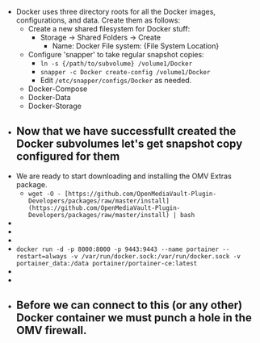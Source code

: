 - Docker uses three directory roots for all the Docker images, configurations, and data.  Create them as follows:
	- Create a new shared filesystem for Docker stuff:
		- Storage -> Shared Folders -> Create
			- Name: Docker
			  File system: {File System Location}
	- Configure 'snapper' to take regular snapshot copies:
		- ``ln -s {/path/to/subvolume} /volume1/Docker``
		- ``snapper -c Docker create-config /volume1/Docker``
		- Edit ``/etc/snapper/configs/Docker`` as needed.
	- Docker-Compose
	- Docker-Data
	- Docker-Storage
- Now that we have successfullt created the Docker subvolumes let's get snapshot copy configured for them
	-
- We are ready to start downloading and installing the OMV Extras package.
	- ``wget -O - [https://github.com/OpenMediaVault-Plugin-Developers/packages/raw/master/install](https://github.com/OpenMediaVault-Plugin-Developers/packages/raw/master/install) | bash``
-
-
-
- ``docker run -d -p 8000:8000 -p 9443:9443 --name portainer --restart=always -v /var/run/docker.sock:/var/run/docker.sock -v portainer_data:/data portainer/portainer-ce:latest``
-
-
- Before we can connect to this (or any other) Docker container we must punch a hole in the OMV firewall.
	-